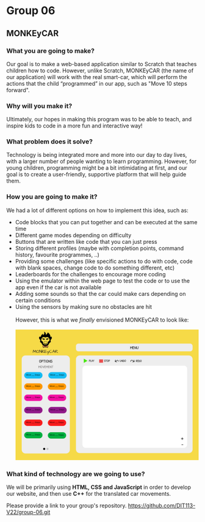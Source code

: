# Group 06
## MONKEyCAR
### What you are going to make?

Our goal is to make a web-based application similar to Scratch that teaches children how to code. However, unlike Scratch, MONKEyCAR (the name of our application) will work with the real smart-car, which will perform the actions that the child “programmed” in our app, such as "Move 10 steps forward".  

### Why will you make it?

Ultimately, our hopes in making this program was to be able to teach, and inspire kids to code in a more fun and interactive way!

### What problem does it solve?

Technology is being integrated more and more into our day to day lives, with a larger number of people wanting to learn programming. However, for young children, programming might be a bit intimidating at first, and our goal is to create a user-friendly, supportive platform that will help guide them.

### How you are going to make it?

We had a lot of different options on how to implement this idea, such as:
- Code blocks that you can put together and can be executed at the same time
- Different game modes depending on difficulty
- Buttons that are written like code that you can just press
- Storing different profiles (maybe with completion points, command history, favourite programmes, ..)
- Providing some challenges (like specific actions to do with code, code with blank spaces, change code to do something different, etc)
- Leaderboards for the challenges to encourage more coding
- Using the emulator within the web page to test the code or to use the app even if the car is not available
- Adding some sounds so that the car could make cars depending on certain conditions
- Using the sensors by making sure no obstacles are hit
\
\
However, this is what we _finally_ envisioned MONKEyCAR to look like:  
\
![MonkeyCar Protototype](/gui/assets/MonkeyCar-prototype.png "MonkeyCar Protototype")



### What kind of technology are we going to use?
We will be primarily using **HTML, CSS and JavaScript** in order to develop our website, and then use **C++** for the translated car movements.


Please provide a link to your group's repository.
<https://github.com/DIT113-V22/group-06.git>
